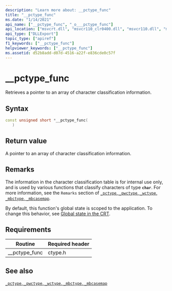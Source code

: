 ```yaml
---
description: "Learn more about: __pctype_func"
title: "__pctype_func"
ms.date: "1/14/2021"
api_name: ["__pctype_func", "_o___pctype_func"]
api_location: ["msvcrt.dll", "msvcr110_clr0400.dll", "msvcr110.dll", "msvcr120.dll", "msvcr90.dll", "msvcr100.dll", "msvcr80.dll", "api-ms-win-crt-private-l1-1-0.dll", "api-ms-win-crt-locale-l1-1-0.dll"]
api_type: ["DLLExport"]
topic_type: ["apiref"]
f1_keywords: ["__pctype_func"]
helpviewer_keywords: ["__pctype_func"]
ms.assetid: d52b8add-d07d-4516-a22f-e836cde0c57f
---
```

# __pctype_func

Retrieves a pointer to an array of character classification information.

## Syntax

```cpp
const unsigned short *__pctype_func(
   )
```

## Return value

A pointer to an array of character classification information.

## Remarks

The information in the character classification table is for internal use only, and is used by various functions that classify characters of type **`char`**. For more information, see the `Remarks` section of [`_pctype`, `_pwctype`, `_wctype`, `_mbctype`, `_mbcasemap`](./pctype-pwctype-wctype-mbctype-mbcasemap.md).

By default, this function's global state is scoped to the application. To change this behavior, see [Global state in the CRT](global-state.md).

## Requirements

|Routine|Required header|
|-------------|---------------------|
|__pctype_func|ctype.h|

## See also

[`_pctype`, `_pwctype`, `_wctype`, `_mbctype`, `_mbcasemap`](./pctype-pwctype-wctype-mbctype-mbcasemap.md)
